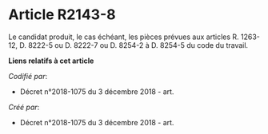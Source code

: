 # Article R2143-8

Le candidat produit, le cas échéant, les pièces prévues aux articles R. 1263-12, D. 8222-5 ou D. 8222-7 ou D. 8254-2 à D.
8254-5 du code du travail.

**Liens relatifs à cet article**

_Codifié par_:

  - Décret n°2018-1075 du 3 décembre 2018 - art.

_Créé par_:

  - Décret n°2018-1075 du 3 décembre 2018 - art.
